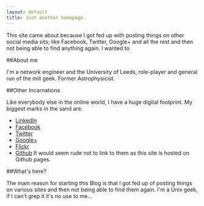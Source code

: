 ```yaml
---
layout: default
title: Just another homepage.
---
```


This site came about because I got fed up with posting things on other social media sits; like Facebook, Twitter, Google+ and all the rest and then not being able to find anything again. I wanted to 

##About me

I'm a network engineer and the University of Leeds, role-player and general run of the mill geek. Former Astrophysicist.

##Other Incarnations

Like everybody else in the online world, I have a huge digital footprint. My biggest marks in the sand are:

 * [LinkedIn](http://www.linkedin.com/in/njdcourtney "LinkedIn")
 * [Facebook](https://www.facebook.com/nathan.courtney "Facebook")
 * [Twitter](https://twitter.com/njdcourtney "Twitter")
 * [Google+](https://plus.google.com/u/0/117231199434787742406/ "Google+")
 * [Flickr](http://www.flickr.com/photos/njdcourtney/ "Flickr")
 * [Github](https://github.com/njdcourtney "Github") It would seem rude not to link to them as this site is hosted on Github pages.
 
##What's here?

The main reason for starting this Blog is that I got fed up of posting things on various sites and then not being able to find them again. I'm a Unix geek, if I can't grep it it's no use to me...
